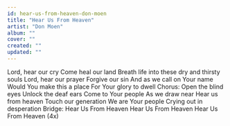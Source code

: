```yaml
---
id: hear-us-from-heaven-don-moen
title: "Hear Us From Heaven"
artist: "Don Moen"
album: ""
cover: ""
created: ""
updated: ""
---
```


Lord, hear our cry
Come heal our land
Breath life into these dry and thirsty souls
Lord, hear our prayer
Forgive our sin
And as we call on Your name
Would You make this a place
For Your glory to dwell
Chorus:
Open the blind eyes
Unlock the deaf ears
Come to Your people
As we draw near
Hear us from heaven
Touch our generation
We are Your people
Crying out in desperation
Bridge:
Hear Us From Heaven
Hear Us From Heaven
Hear Us From Heaven (4x)